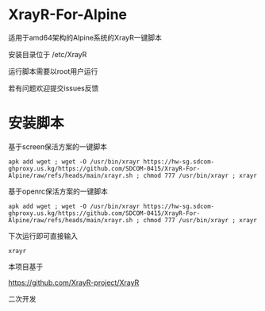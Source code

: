 # XrayR-For-Alpine
适用于amd64架构的Alpine系统的XrayR一键脚本

安装目录位于 /etc/XrayR

运行脚本需要以root用户运行

若有问题欢迎提交issues反馈

# 安装脚本

基于screen保活方案的一键脚本

```shell script
apk add wget ; wget -O /usr/bin/xrayr https://hw-sg.sdcom-ghproxy.us.kg/https://github.com/SDCOM-0415/XrayR-For-Alpine/raw/refs/heads/main/xrayr.sh ; chmod 777 /usr/bin/xrayr ; xrayr
```
基于openrc保活方案的一键脚本

```shell script
apk add wget ; wget -O /usr/bin/xrayr https://hw-sg.sdcom-ghproxy.us.kg/https://github.com/SDCOM-0415/XrayR-For-Alpine/raw/refs/heads/main/xrayr.sh ; chmod 777 /usr/bin/xrayr ; xrayr
```
下次运行即可直接输入
```shell script
xrayr
```

本项目基于

https://github.com/XrayR-project/XrayR

二次开发
